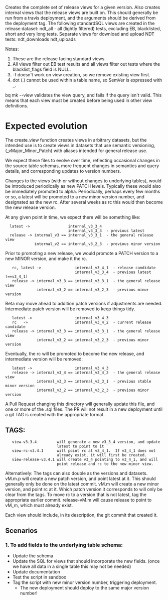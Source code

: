 
  Creates the complete set of release views for a given version.
  Also creates internal views that the release views are built on.
  This should generally be run from a travis deployment, and the
  arguments should be derived from the deployment tag.
  The following standardSQL views are created in the release dataset:
     ndt_all - all (lightly filtered) tests, excluding EB,
               blacklisted, short and very long tests.
     Separate views for download and upload NDT tests:
       ndt_downloads
       ndt_uploads

  Notes:
  1. These are the release facing standard views.
  2. All views filter out EB test results and all views filter out tests where the blacklist_flags field is NULL.
  3. -f doesn't work on view creation, so we remove existing view first.
  4. dot (.) cannot be used within a table name, so SemVer is expressed with _.

  bq mk --view validates the view query, and fails if the query isn't valid.
  This means that each view must be created before being used in other
  view definitions.


# Expected evolution

  The create_view function creates views in arbitrary datasets, but the
  intended use is to create views in datasets that use semantic versioning,
  (_vMajor_Minor_Patch) with aliases intended for general release use.

  We expect these files to evolve over time, reflecting occasional changes in
  the source table schemas, more frequent changes in semantics and query
  details, and corresponding updates to version numbers.

  Changes to the views (with or without changes to underlying tables),
  would be introduced periodically as new PATCH levels.  Typically these
  would also be immediately promoted to alpha.  Periodically, perhaps
  every few months or so, a latest will be promoted to a new minor version
  number, and designated as the new rc.  After several weeks as rc
  this would then become the new release version.

  At any given point in time, we expect there will be something like:

  ```
    latest ->                 internal_v3_3_4
                              internal_v3_3_3  - previous latest
    release -> internal_v3 == internal_v3_3_1  - the general release view
               internal_v2 == internal_v3_2_3  - previous minor version
 ```
  Prior to promoting a new release, we would promote a PATCH version to
  a new MINOR version, and make it the rc.
 ```
    rc, latest ->               internal_v3_4_1  - release candidate
                                internal_v3_3_4  - previous latest (==v3_4_1)
    release -> internal_v3_3 == internal_v3_3_1  - the general release view
               internal_v3_2 == internal_v3_2_3  - previous minor version
 ```

  Beta may move ahead to addition patch versions if adjustments are
  needed.  Intermediate patch version will be removed to keep things tidy.
 ```
    latest ->                   internal_v3_4_3
    rc   ->                     internal_v3_4_2  - current release candidate
    release -> internal_v3_3 == internal_v3_3_1  - the general release view
               internal_v3_2 == internal_v3_2_3  - previous minor version
 ```

  Eventually, the rc will be promoted to become the new release, and
  intermediate version will be removed:
 ```
    latest ->                   internal_v3_4_3
    release -> internal_v3_4 == internal_v3_4_2  - the general release view
               internal_v3_3 == internal_v3_3_1  - previous stable minor version
               internal_v3_2 == internal_v3_2_3  - previous minor version
 ```


  A Pull Request changing this directory will generally update this file,
  and one or more of the .sql files.  The PR will not result in a new
  deployment until a git TAG is created with the appropriate format.

## TAGS:
 ```
    view-v3.3.4         will generate a new v3_3_4 version, and update
                        latest to point to it
    view-rc-v3.4.1      will point rc at v3_4_1.  If v3_4_1 does not
                        already exist, it will first be created.
    view-release-v3.4.1 will create v3_4 pointing to v3_4_1, and will
                        point release and rc to the new minor view.
```
  Alternatively:
    The tags can also double as the versions and datasets.
    vM.m.p will create a new patch version, and point latest at it.
       This should generally only be done on the latest commit.
    vM.m will create a new minor version, and point rc at it.  Which
       patch version it corresponds to will only be clear from the tags.
       To move rc to a version that is not latest, tag the appropriate
       earlier commit.
    release-vM.m will cause release to point to vM_m, which must already exist.

  Each view should include, in its description, the git commit that created
  it.

## Scenarios

### 1. To add fields to the underlying table schema:
* Update the schema
* Update the SQL for views that should incorporate the new fields.
       (once we have all data in a single table this may not be needed)
* Update documentation
* Test the script in sandbox
* Tag the script with new minor version number, triggering deployment.
     * The new deployment should deploy to the same major version number!


